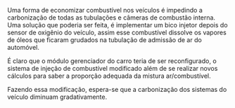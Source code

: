 Uma forma de economizar combustível nos veículos é impedindo a carbonização de todas as tubulações e câmeras de combustão interna. Uma solução que poderia ser feita, é implementar um bico injetor depois do sensor de oxigênio do veículo, assim esse combustível dissolve os vapores de óleos que ficaram grudados na tubulação de admissão de ar do automóvel.


É claro que o módulo gerenciador do carro teria de ser reconfigurado, o sistema de injeção de combustível modificado além de se realizar novos cálculos para saber a proporção adequada da mistura ar/combustível.


Fazendo essa modificação, espera-se que a carbonização dos sistemas do veículo diminuam gradativamente.